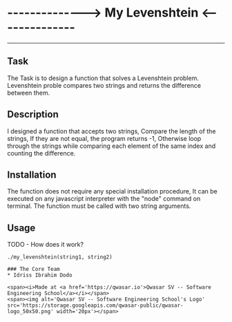 # --------------> My Levenshtein <--------------
***

## Task
The Task is to design a function that solves a Levenshtein problem.
Levenshtein proble compares two strings and returns the difference
between them.
## Description
I designed a function that accepts two strings,
Compare the length of the strings,
If they are not equal, the program returns -1,
Otherwise loop through the strings while comparing each element of the same index and counting the difference.

## Installation
The function does not require any special installation procedure,
It can be executed on any javascript interpreter with the "node" command on terminal.
The function must be called with two string arguments.

## Usage
TODO - How does it work?
```
./my_levenshtein(string1, string2)

### The Core Team
* Idriss Ibrahim Dodo

<span><i>Made at <a href='https://qwasar.io'>Qwasar SV -- Software Engineering School</a></i></span>
<span><img alt='Qwasar SV -- Software Engineering School's Logo' src='https://storage.googleapis.com/qwasar-public/qwasar-logo_50x50.png' width='20px'></span>
